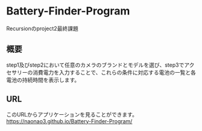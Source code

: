 # Battery-Finder-Program
Recursionのproject2最終課題
## 概要
step1及びstep2において任意のカメラのブランドとモデルを選び、step3でアクセサリーの消費電力を入力することで、これらの条件に対応する電池の一覧と各電池の持続時間を表示します。

## URL
このURLからアプリケーションを見ることができます。</br>
https://naonao3.github.io/Battery-Finder-Program/</br>
